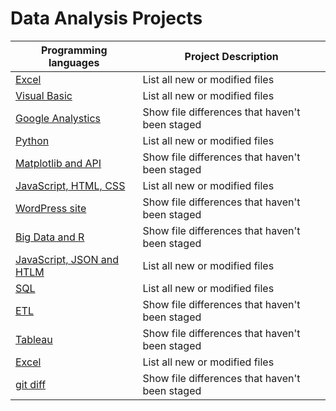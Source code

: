 # Data Analysis Projects

| Programming languages | Project Description |
| --- | --- |
|[Excel]()| List all new or modified files |
|[Visual Basic]()| List all new or modified files |
|[Google Analystics]()| Show file differences that haven't been staged |
|[Python]()| List all new or modified files |
|[Matplotlib and API]()| Show file differences that haven't been staged |
|[JavaScript, HTML, CSS]()| List all new or modified files |
|[WordPress site]()| Show file differences that haven't been staged |
|[Big Data and R]()| Show file differences that haven't been staged |
|[JavaScript, JSON and HTLM]()| List all new or modified files |
|[SQL]()| List all new or modified files |
|[ETL]() | Show file differences that haven't been staged |
|[Tableau]() | Show file differences that haven't been staged |
|[Excel]()| List all new or modified files |
|[git diff]() | Show file differences that haven't been staged |
